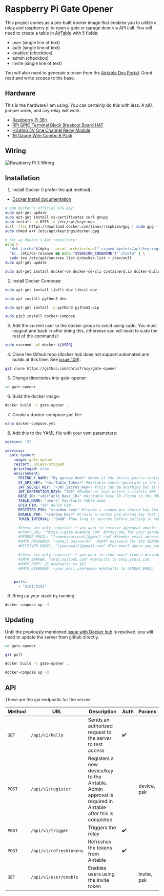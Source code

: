 # Raspberry Pi Gate Opener

This project comes as a pre-built docker image that enables you to uitilze a relay and raspberry pi to open a gate or garage door via API call. You will need to create a table in [AirTable](https://airtable.com/) with 5 fields:
- user (single line of text)
- auth (single line of text)
- enabled (checkbox)
- admin (checkbox)
- invite (single line of text)

You will also need to generate a token from the [Airtable Dev Portal](https://airtable.com/create/tokens). Grant read and write scopes to the base.

## Hardware

This is the hardware I am using. You can certainly do this with less. A pi0, jumper wires, and any relay will work.

- [Raspberry Pi 3B+](https://www.raspberrypi.com/products/raspberry-pi-3-model-b-plus/)
- [RPi GPIO Terminal Block Breakout Board HAT](https://www.amazon.com/gp/product/B0876V959B)
- [HiLetgo 5V One Channel Relay Module](https://www.amazon.com/gp/product/B00LW15A4W)
- [16 Gauge Wire Combo 6 Pack](https://www.amazon.com/gp/product/B07MBWKX53)

## Wiring
![Raspberry Pi 3 Wiring](diagrams/pi-wiring.png)

## Installation

1. Install Docker (I prefer the apt method):
- [Docker Install documentation](https://docs.docker.com/engine/install/raspberry-pi-os/)
```bash
# Add Docker's official GPG key:
sudo apt-get update
sudo apt-get install ca-certificates curl gnupg
sudo install -m 0755 -d /etc/apt/keyrings
curl -fsSL https://download.docker.com/linux/raspbian/gpg | sudo gpg --dearmor -o /etc/apt/keyrings/docker.gpg
sudo chmod a+r /etc/apt/keyrings/docker.gpg

# Set up Docker's Apt repository:
echo \
  "deb [arch="$(dpkg --print-architecture)" signed-by=/etc/apt/keyrings/docker.gpg] https://download.docker.com/linux/raspbian \
  "$(. /etc/os-release && echo "$VERSION_CODENAME")" stable" | \
  sudo tee /etc/apt/sources.list.d/docker.list > /dev/null
sudo apt-get update
```

```bash
sudo apt-get install docker-ce docker-ce-cli containerd.io docker-buildx-plugin docker-compose-plugin
```

2. Install Docker Compose:
```bash
sudo apt-get install libffi-dev libssl-dev
```
```bash
sudo apt install python3-dev
```
```bash
sudo apt-get install -y python3 python3-pip
```
```bash
sudo pip3 install docker-compose
```

3. Add the current user to the docker group to avoid using sudo. You must lougout and back in after doing this, otherwise you will need to sudo the rest of the commands!:
```bash
sudo usermod -aG docker ${USER}
```

4. Clone the Github repo (docker hub does not support automated arm builds at this time. See [issue 109](https://github.com/docker/roadmap/issues/109)):
```bash
git clone https://github.com/ChrisTracy/gate-opener
```

5. Change directories into gate-opener:
```bash
cd gate-opener
```

6. Build the docker image:
```bash
docker build -t gate-opener .
```

7. Create a docker-compose.yml file:
```bash
nano docker-compose.yml
```

8. Add this to the YAML file with your own parameters:
```yml
version: "3"

services:
  gate_opener:
    image: gate-opener
    restart: unless-stopped
    privileged: true
    environment:
      FRIENDLY_NAME: "My garage door" #Name of the device you're controlling
      AT_API_KEY: "<AirTable_Token>" #Airtable token (generate in the airtable dev portal and grant it access to the table)
      JWT_SECRET_KEY: "<JWT_Secret_Key>" #This can be anything but it must be long, random and kept secret
      JWT_EXPIRATION_DAYS: "365" #Number of days before a clients JWT token will expire
      BASE_ID: "<AirTable_Base_ID>" #Airtable Base ID (found in the URL)
      TABLE_NAME: "users" #Airtable table name
      GPIO_PIN: "16" #GPIO PIN
      REGISTER_PSK: "<random key>" #Create a random pre-shared key that you will share when clients register. THIS IS NOT SECURE UNLESS YOU ARE BEHIND A PROXY WITH A VALID CERT
      ENABLE_PSK: "<random key>" #Create a random pre-shared key that you will use to enable users. THIS IS NOT SECURE UNLESS YOU ARE BEHIND A PROXY WITH A VALID CERT
      TOKEN_INTERVAL: "5400" #how long in seconds before pulling in new tokens. (Free version has a limit of 1000 calls a month)

      #these are only required if you want to receive approval emails for new devices
      #PROXY_URL: "https://gate.example.com" #Proxy URL for your server. Where it can be reached
      #SENDER_EMAIL: "[someoneaccount]@gmail.com" #Sender email adress. Typically some account you created for this. If you are not using gmail you will need the additional variables below
      #SMTP_PASSWORD: "<email password>"  #SMTP password for the SENDER_EMAIL account. If you are using gmail you must generate an app password
      #RECEIVER_EMAIL: "[youremail]@gmail.com" #The email where you want to recieve approval emails. Typically your personal email

      #these are only required if you want to send email from a provider other than gmail
      #SMTP_SERVER: "smtp.outlook.com" #defaults to smtp.gmail.com
      #SMTP_PORT: 25 #defaults to 587
      #SMTP_USERNAME: <your_mail_username> #defaults to SENDER_EMAIL
      

    ports:
      - "5151:5151"
```

9. Bring up your stack by running:

```bash
docker-compose up -d
```

## Updating
Until the previously mentioned [issue with Docker hub](https://github.com/docker/roadmap/issues/109) is resolved, you will need to update the server from github directly.

```bash
cd gate-opener
```

```bash
git pull
```

```bash
docker build -t gate-opener .
```

```bash
docker-compose up -d
```

## API

These are the api endpoints for the server:

| Method   | URL                                      | Description                                             | Auth | Params |
| -------- | ---------------------------------------- | --------------------------------------------------------| ---- | ------ |
| `GET`    | `/api/v1/hello`                          | Sends an authorized request to the server to test access |:heavy_check_mark:|       |
| `POST`   | `/api/v1/register`                       | Registers a new device/key to the Airtable. Admin approval is required in Airtable after this is completed  |      | device, psk      |
| `POST`   | `/api/v1/trigger`                        | Triggers the relay                                      |:heavy_check_mark: |        |
| `POST`   | `/api/v1/refreshtokens`                  | Refreshes the tokens from Airtable                      |:heavy_check_mark: |        |
| `GET`   | `/api/v1/user/enable`                     | Enables users using the invite token                    |                   | invite, psk |
